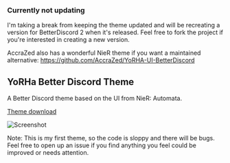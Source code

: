 ### Currently not updating
I'm taking a break from keeping the theme updated and will be recreating a version for BetterDiscord 2 when it's released. Feel free to fork the project if you're interested in creating a new version.

AccraZed also has a wonderful NieR theme if you want a maintained alternative: https://github.com/AccraZed/YoRHA-UI-BetterDiscord

## YoRHa Better Discord Theme

A Better Discord theme based on the UI from NieR: Automata.

[Theme download](https://raw.githubusercontent.com/ChaseIngebritson/YoRHa-Discord-Theme/master/dist/YoRHa.theme.css)

![Screenshot](https://i.imgur.com/zR1QZ1G.png)

Note: This is my first theme, so the code is sloppy and there will be bugs. Feel free to open up an issue if you find anything you feel could be improved or needs attention.
